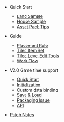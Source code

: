 * Quick Start

  * [Land Sample](./QuickStart/LandSample)
  * [House Sample](./QuickStart/HouseSample)
  * [Asset Pack Tips](./QuickStart/AssetPackTips)

* Guide  

  * [Placement Rule](./Guide/PlacementRule)
  * [Tiled Item Set](./Guide/TiledItemSet)
  * [Tiled Level Edit Tools](./Guide/TiledLevelEditTools)
  * [Work Flow](./Guide/WorkFlow)
  <!-- * [Use Templates](./Guide/UseTemplates) -->

* V2.0 Game time support
  * [Quick Start](./GameTime/QuickStart)
  * [Initialization](./GameTime/Initialization)
  * [Custom data binding](./GameTime/CustomData)
  * [Save & Load](./GameTime/SaveLoad)
  * [Packaging Issue](./GameTime/Packaging)
  * [API](./GameTime/API)
  <!-- * [Using with C++](./GameTime/C++) -->
  <!-- * [Restriction Area](./GameTime/RestrictionArea) -->

* [Patch Notes](./PatchNotes)
